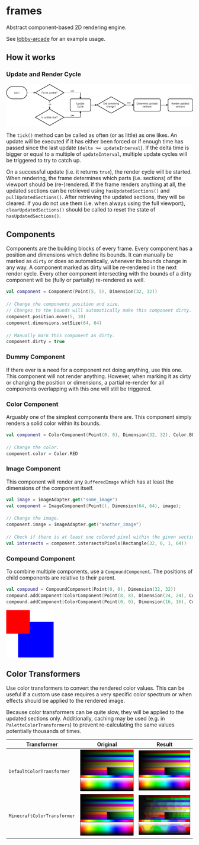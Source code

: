 frames
======

Abstract component-based 2D rendering engine.

See [lobby-arcade](https://github.com/RewisServer/lobby-arcade) for an example usage.

## How it works

### Update and Render Cycle

![](.gitlab/assets/frames_flow.png)

The `tick()` method can be called as often (or as little) as one likes. An update will be executed if it has either been forced or if enough time has
passed since the last update (`delta >= updateInterval`). If the delta time is bigger or equal to a multiple of `updateInterval`, multiple update
cycles will be triggered to try to catch up.

On a successful update (i.e. it returns `true`), the render cycle will be started. When rendering, the frame determines which parts (i.e. sections) of
the viewport should be (re-)rendered. If the frame renders anything at all, the updated sections can be retrieved using `hasUpdatedSections()` and
`pullUpdatedSections()`. After retrieving the updated sections, they will be cleared. If you do not use them (i.e. when always using the full
viewport), `clearUpdatedSections()` should be called to reset the state of `hasUpdatedSections()`.

## Components

Components are the building blocks of every frame. Every component has a position and dimensions which define its bounds. It can manually be marked
as `dirty` or does so automatically, whenever its bounds change in any way. A component marked as dirty will be re-rendered in the next render cycle.
Every other component intersecting with the bounds of a dirty component will be (fully or partially) re-rendered as well.

```kotlin
val component = Component(Point(5, 5), Dimension(32, 32))

// Change the components position and size.
// Changes to the bounds will automatically make this component dirty.
component.position.move(5, 10)
component.dimensions.setSize(64, 64)

// Manually mark this component as dirty.
component.dirty = true
```

### Dummy Component

If there ever is a need for a component not doing anything, use this one. This component will not render anything. However, when marking it as dirty
or changing the position or dimensions, a partial re-render for all components overlapping with this one will still be triggered.

### Color Component

Arguably one of the simplest components there are. This component simply renders a solid color within its bounds.

```kotlin
val component = ColorComponent(Point(0, 0), Dimension(32, 32), Color.BLUE)

// Change the color.
component.color = Color.RED
```

### Image Component

This component will render any `BufferedImage` which has at least the dimensions of the component itself.

```kotlin
val image = imageAdapter.get("some_image")
val component = ImageComponent(Point(), Dimension(64, 64), image);

// Change the image.
component.image = imageAdapter.get("another_image")

// Check if there is at least one colored pixel within the given section.
val intersects = component.intersectsPixels(Rectangle(32, 0, 1, 64))
```

### Compound Component

To combine multiple components, use a `CompoundComponent`. The positions of child components are relative to their parent.

```kotlin
val compound = CompoundComponent(Point(0, 0), Dimension(32, 32))
compound.addComponent(ColorComponent(Point(8, 8), Dimension(24, 24), Color.BLUE))
compound.addComponent(ColorComponent(Point(0, 0), Dimension(16, 16), Color.RED))
```

![](.gitlab/assets/compound.png)

## Color Transformers

Use color transformers to convert the rendered color values. This can be useful if a custom use case requires a very specific color spectrum or when
effects should be applied to the rendered image.

Because color transformers can be quite slow, they will be applied to the updated sections only. Additionally, caching may be used (e.g. in
`PaletteColorTransformers`) to prevent re-calculating the same values potentially thousands of times.

| Transformer | Original | Result |
| ----------- | -------- | ------ |
| `DefaultColorTransformer` | ![](./resources/rgb_full.png) | ![](./resources/rgb_full.png) |
| `MinecraftColorTransformer` | ![](./resources/rgb_full.png) | ![](.gitlab/assets/rgb_minecraft.png) |
